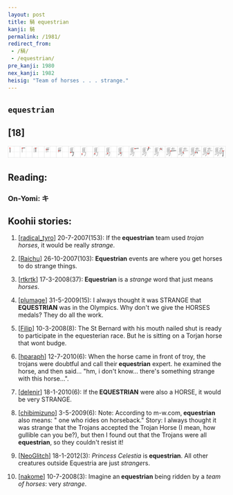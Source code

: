 ```yaml
---
layout: post
title: 騎 equestrian
kanji: 騎
permalink: /1981/
redirect_from:
 - /騎/
 - /equestrian/
pre_kanji: 1980
nex_kanji: 1982
heisig: "Team of horses . . . strange."
---
```


## `equestrian`

## [18]

<div class="stroke"><img src="../images/E9A88E.png" /></div>

## Reading:

### On-Yomi: キ

## Koohii stories:

1) [<a href="http://kanji.koohii.com/profile/radical_tyro">radical_tyro</a>] 20-7-2007(153): If the<strong> equestrian</strong> team used <em>trojan horses</em>, it would be really <em>strange</em>. 

2) [<a href="http://kanji.koohii.com/profile/Raichu">Raichu</a>] 26-10-2007(103): <strong>Equestrian</strong> events are where you get horses to do strange things. 

3) [<a href="http://kanji.koohii.com/profile/rtkrtk">rtkrtk</a>] 17-3-2008(37): <strong>Equestrian</strong> is a <em>strange</em> word that just means <em>horses</em>. 

4) [<a href="http://kanji.koohii.com/profile/plumage">plumage</a>] 31-5-2009(15): I always thought it was STRANGE that<strong> EQUESTRIAN</strong> was in the Olympics. Why don&#039;t we give the HORSES medals? They do all the work. 

5) [<a href="http://kanji.koohii.com/profile/Filip">Filip</a>] 10-3-2008(8): The St Bernard with his mouth nailed shut is ready to participate in the equesterian race. But he is sitting on a Torjan horse that wont budge. 

6) [<a href="http://kanji.koohii.com/profile/hparaph">hparaph</a>] 12-7-2010(6): When the horse came in front of troy, the trojans were doubtful and call their<strong> equestrian</strong> expert. he examined the horse, and then said... &quot;hm, i don&#039;t know... there&#039;s something strange with this horse...&quot;. 

7) [<a href="http://kanji.koohii.com/profile/delenir">delenir</a>] 18-1-2010(6): If the<strong> EQUESTRIAN</strong> were also a HORSE, it would be very STRANGE. 

8) [<a href="http://kanji.koohii.com/profile/chibimizuno">chibimizuno</a>] 3-5-2009(6): Note: According to m-w.com,<strong> equestrian</strong> also means: &quot; one who rides on horseback.&quot; Story: I always thought it was strange that the Trojans accepted the Trojan Horse (I mean, how gullible can you be?), but then I found out that the Trojans were all<strong> equestrian</strong>, so they couldn&#039;t resist it! 

9) [<a href="http://kanji.koohii.com/profile/NeoGlitch">NeoGlitch</a>] 18-1-2012(3): <em>Princess Celestia</em> is<strong> equestrian</strong>. All other creatures outside Equestria are just <em>strange</em>rs. 

10) [<a href="http://kanji.koohii.com/profile/nakome">nakome</a>] 10-7-2008(3): Imagine an<strong> equestrian</strong> being ridden by a <em>team of horses</em>: very <em>strange</em>. 
